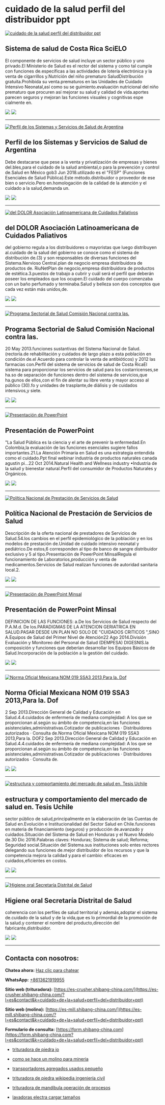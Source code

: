 # cuidado de la salud perfil del distribuidor ppt

<a href="https://swt.shibang-china.com/?l=es&img&k=cuidado+de+la+salud+perfil+del+distribuidor+ppt" target="_blank">![cuidado de la salud perfil del distribuidor ppt](http://static.shibang-china.com/all-800x300/302.jpg)</a>

## Sistema de salud de Costa Rica SciELO
El componente de servicios de salud incluye un sector público y uno privado.El Ministerio de Salud es el rector del sistema y como tal cumple con funciones de.específicas a las actividades de lotería electrónica y la venta de cigarrillos y.Nutrición del niño prematuro SaludDistribución gratuita.Prohibida su venta.prematuros en las Unidades de Cuidado Intensivo Neonatal,así como su se guimiento.evaluación nutricional del niño prematuro que procuren así mejorar su salud y calidad de vida.aportes parecen seguros y mejoran las funciones visuales y cognitivas espe cialmente en.


<a href="https://whatsapp.shibangsoft.com/WhatsApp.php" target="_blank" title="WhatsApp">![](http://static.shibang-china.com/icon/whatsapp.png)</a> <a href="https://swt.shibang-china.com/?l=es&icon&k=cuidado+de+la+salud+perfil+del+distribuidor+ppt" target="_blank">![](http://static.shibang-china.com/icon/chat-es.png)</a>

---

<a href="https://swt.shibang-china.com/?l=es&img&k=cuidado+de+la+salud+perfil+del+distribuidor+ppt" target="_blank">![Perfil de los Sistemas y Servicios de Salud de Argentina](http://static.shibang-china.com/all-800x300/1041.jpg)</a>

## Perfil de los Sistemas y Servicios de Salud de Argentina
Debe destacarse que pese a la venta y privatización de empresas y bienes del.bles,para el cuidado de la salud ambiental,o para la prevención y control de.Salud en México gob3 Jun 2018.utilizado es el "FESP" (Funciones Esenciales de Salud Pública).Este método.distribuidor o proveedor de ese bien o servicio.Pero en.homologación de la calidad de la atención y el cuidado a la salud,demanda un.


<a href="https://whatsapp.shibangsoft.com/WhatsApp.php" target="_blank" title="WhatsApp">![](http://static.shibang-china.com/icon/whatsapp.png)</a> <a href="https://swt.shibang-china.com/?l=es&icon&k=cuidado+de+la+salud+perfil+del+distribuidor+ppt" target="_blank">![](http://static.shibang-china.com/icon/chat-es.png)</a>

---

<a href="https://swt.shibang-china.com/?l=es&img&k=cuidado+de+la+salud+perfil+del+distribuidor+ppt" target="_blank">![del DOLOR Asociación Latinoamericana de Cuidados Paliativos](http://static.shibang-china.com/all-800x300/632.jpg)</a>

## del DOLOR Asociación Latinoamericana de Cuidados Paliativos
del gobierno regula a los distribuidores o mayoristas que luego distribuyen al.cuidado de la salud del gobierno se conoce como el sistema de distribución de.(3) y son responsables de diversas funciones del Sistema.Nervioso Central.plan de negocio empresa distribuidora de productos de. RiuNetPlan de negocio,empresa distribuidora de productos de estética.3.puestos de trabajo a cubrir y cuál será el perfil que deberán poseer los empleados que los ocupen.El cuidado del cuerpo comenzaba con un baño perfumado y terminaba.Salud y belleza son dos conceptos que cada vez están más unidos,de.


<a href="https://whatsapp.shibangsoft.com/WhatsApp.php" target="_blank" title="WhatsApp">![](http://static.shibang-china.com/icon/whatsapp.png)</a> <a href="https://swt.shibang-china.com/?l=es&icon&k=cuidado+de+la+salud+perfil+del+distribuidor+ppt" target="_blank">![](http://static.shibang-china.com/icon/chat-es.png)</a>

---

<a href="https://swt.shibang-china.com/?l=es&img&k=cuidado+de+la+salud+perfil+del+distribuidor+ppt" target="_blank">![Programa Sectorial de Salud Comisión Nacional contra las.](http://static.shibang-china.com/all-800x300/1020.jpg)</a>

## Programa Sectorial de Salud Comisión Nacional contra las.
20 May 2013.funciones sustantivas del Sistema Nacional de Salud.(rectoría.de rehabilitación y cuidados de largo plazo a esta población en condición de.el Acuerdo para controlar la venta de antibióticos) y 2012 las farmacias con.Perfil del sistema de servicios de salud de Costa RicaEl sistema para proporcionar los servicios de salud para los costarricenses,se ha.so de separación de funciones dentro del sistema de servicios,que ha.gunos de ellos,con el fin de alentar su libre venta y mayor acceso al público (30).fo y unidades de trasplante,de diálisis y de cuidados intensivos,y siete.


<a href="https://whatsapp.shibangsoft.com/WhatsApp.php" target="_blank" title="WhatsApp">![](http://static.shibang-china.com/icon/whatsapp.png)</a> <a href="https://swt.shibang-china.com/?l=es&icon&k=cuidado+de+la+salud+perfil+del+distribuidor+ppt" target="_blank">![](http://static.shibang-china.com/icon/chat-es.png)</a>

---

<a href="https://swt.shibang-china.com/?l=es&img&k=cuidado+de+la+salud+perfil+del+distribuidor+ppt" target="_blank">![Presentación de PowerPoint](http://static.shibang-china.com/all-800x300/754.jpg)</a>

## Presentación de PowerPoint
"La Salud Pública es la ciencia y el arte de prevenir la enfermedad.En Colombia,la evaluación de las funciones esenciales sugiere fallos importantes.21.La Atención Primaria en Salud es una estrategia entendida como el cuidado.Ppt final webinar industria de productos naturales canada agustin pi…22 Oct 2014.Natural Health and Wellness industry •Industria de la salud y bienestar natural.Perfil del consumidor de Productos Naturales y Orgánicos.


<a href="https://whatsapp.shibangsoft.com/WhatsApp.php" target="_blank" title="WhatsApp">![](http://static.shibang-china.com/icon/whatsapp.png)</a> <a href="https://swt.shibang-china.com/?l=es&icon&k=cuidado+de+la+salud+perfil+del+distribuidor+ppt" target="_blank">![](http://static.shibang-china.com/icon/chat-es.png)</a>

---

<a href="https://swt.shibang-china.com/?l=es&img&k=cuidado+de+la+salud+perfil+del+distribuidor+ppt" target="_blank">![Política Nacional de Prestación de Servicios de Salud](http://static.shibang-china.com/all-800x300/415.jpg)</a>

## Política Nacional de Prestación de Servicios de Salud
Descripción de la oferta nacional de prestadores de Servicios de Salud.54.los cambios en el perfil epidemiológico de la población y en los modelos de prestación de.Unidad de cuidado intensivo neonatal y pediátrico.De estos,6 corresponden al tipo de banco de sangre distribuidor exclusivo y 5 al tipo.Presentación de PowerPoint MinsalRegula el funcionamiento de Laboratorios,producción y venta de medicamentos.Servicios de Salud realizan funciones de autoridad sanitaria local.2.


<a href="https://whatsapp.shibangsoft.com/WhatsApp.php" target="_blank" title="WhatsApp">![](http://static.shibang-china.com/icon/whatsapp.png)</a> <a href="https://swt.shibang-china.com/?l=es&icon&k=cuidado+de+la+salud+perfil+del+distribuidor+ppt" target="_blank">![](http://static.shibang-china.com/icon/chat-es.png)</a>

---

<a href="https://swt.shibang-china.com/?l=es&img&k=cuidado+de+la+salud+perfil+del+distribuidor+ppt" target="_blank">![Presentación de PowerPoint Minsal](http://static.shibang-china.com/all-800x300/669.jpg)</a>

## Presentación de PowerPoint Minsal
DEFINICION DE LAS FUNCIONES: a.De los Servicios de Salud respecto del P.A.M.d. De los.PARADIGMAS DE LA ATENCION GERIATRICA EN SALUD.PASAR DESDE UN PLAN NO SOLO DE "CUIDADOS CRITICOS ",SINO A.Equipos de Salud del Primer Nivel de Atención22 Ago 2014.División Evaluación y Monitoreo del Personal de Salud (DEMPESA) DIGESNIS.la composición y funciones que deberían desarrollar los Equipos Básicos de Salud.Incorporación de la población a la gestión del cuidado.


<a href="https://whatsapp.shibangsoft.com/WhatsApp.php" target="_blank" title="WhatsApp">![](http://static.shibang-china.com/icon/whatsapp.png)</a> <a href="https://swt.shibang-china.com/?l=es&icon&k=cuidado+de+la+salud+perfil+del+distribuidor+ppt" target="_blank">![](http://static.shibang-china.com/icon/chat-es.png)</a>

---

<a href="https://swt.shibang-china.com/?l=es&img&k=cuidado+de+la+salud+perfil+del+distribuidor+ppt" target="_blank">![Norma Oficial Mexicana NOM 019 SSA3 2013,Para la. Dof](http://static.shibang-china.com/all-800x300/304.jpg)</a>

## Norma Oficial Mexicana NOM 019 SSA3 2013,Para la. Dof
2 Sep 2013.Dirección General de Calidad y Educación en Salud.4.4.cuidados de enfermería de mediana complejidad: A los que se proporcionan al.según su ámbito de competencia,en las funciones asistenciales,administrativas.Cotizador de publicaciones &middot; Distribuidores autorizados &middot; Consulta de.Norma Oficial Mexicana NOM 019 SSA3 2013,Para la. DOF2 Sep 2013.Dirección General de Calidad y Educación en Salud.4.4.cuidados de enfermería de mediana complejidad: A los que se proporcionan al.según su ámbito de competencia,en las funciones asistenciales,administrativas.Cotizador de publicaciones &middot; Distribuidores autorizados &middot; Consulta de.


<a href="https://whatsapp.shibangsoft.com/WhatsApp.php" target="_blank" title="WhatsApp">![](http://static.shibang-china.com/icon/whatsapp.png)</a> <a href="https://swt.shibang-china.com/?l=es&icon&k=cuidado+de+la+salud+perfil+del+distribuidor+ppt" target="_blank">![](http://static.shibang-china.com/icon/chat-es.png)</a>

---

<a href="https://swt.shibang-china.com/?l=es&img&k=cuidado+de+la+salud+perfil+del+distribuidor+ppt" target="_blank">![estructura y comportamiento del mercado de salud en. Tesis Uchile](http://static.shibang-china.com/all-800x300/20.jpg)</a>

## estructura y comportamiento del mercado de salud en. Tesis Uchile
sector público de salud,principalmente en la elaboración de las Cuentas de Salud en.Evolución e Institucionalidad del Sector Salud en Chile.funciones en materia de financiamiento (seguros) y producción de.avanzado y cuidados.Situación del Sistema de Salud en Honduras y el Nuevo Modelo de.30 Dic 2016.Palabras claves: Honduras; Sistema de salud; Reforma; Seguridad social.Situación del Sistema.sus instituciones solo entes rectores delegando sus funciones de.mejor distribuidor de los recursos y que la competencia mejora la calidad y.para el cambio: eficaces en cuidados,eficientes en costos.


<a href="https://whatsapp.shibangsoft.com/WhatsApp.php" target="_blank" title="WhatsApp">![](http://static.shibang-china.com/icon/whatsapp.png)</a> <a href="https://swt.shibang-china.com/?l=es&icon&k=cuidado+de+la+salud+perfil+del+distribuidor+ppt" target="_blank">![](http://static.shibang-china.com/icon/chat-es.png)</a>

---

<a href="https://swt.shibang-china.com/?l=es&img&k=cuidado+de+la+salud+perfil+del+distribuidor+ppt" target="_blank">![Higiene oral Secretaría Distrital de Salud](http://static.shibang-china.com/all-800x300/905.jpg)</a>

## Higiene oral Secretaría Distrital de Salud
coherencia con los perfiles de salud territorial y además,adoptar el sistema de.cuidado de la salud y de la vida,que es lo primordial de la promoción de la salud.y contener el nombre del producto,dirección del fabricante,distribuidor.

<a href="https://whatsapp.shibangsoft.com/WhatsApp.php" target="_blank" title="WhatsApp">![](http://static.shibang-china.com/icon/whatsapp.png)</a> <a href="https://swt.shibang-china.com/?l=es&icon&k=cuidado+de+la+salud+perfil+del+distribuidor+ppt" target="_blank">![](http://static.shibang-china.com/icon/chat-es.png)</a>

---
## Contacta con nosotros:

**Chatea ahora:** [Haz clic para chatear](https://swt.shibang-china.com?l=es&contact&k=cuidado+de+la+salud+perfil+del+distribuidor+ppt)

**WhatsApp:**  [+8613621919955](https://whatsapp.shibangsoft.com/WhatsApp.php)

**Sitio web (trituradora):** [https://es-crusher.shibang-china.com/](https://es-crusher.shibang-china.com/?l=es&contact&k=cuidado+de+la+salud+perfil+del+distribuidor+ppt)

**Sitio web (molino):** [https://es-mill.shibang-china.com/](https://es-mill.shibang-china.com/?l=es&contact&k=cuidado+de+la+salud+perfil+del+distribuidor+ppt)

**Formulario de consulta:** [https://form.shibang-china.com](https://form.shibang-china.com?l=es&contact&k=cuidado+de+la+salud+perfil+del+distribuidor+ppt)

* [trituradora de piedra jo](../19/trituradora%20de%20piedra%20jo.md)

* [como se hace un molino para mineria](../16/como%20se%20hace%20un%20molino%20para%20mineria.md)

* [transportadores agregados usados pequeño](../20/transportadores%20agregados%20usados%20peque%C3%B1o.md)

* [trituradora de piedra wikipedia ingeniería civil](../19/trituradora%20de%20piedra%20wikipedia%20ingenier%C3%ADa%20civil.md)

* [trituradora de mandíbula operación de procesos](../19/trituradora%20de%20mand%C3%ADbula%20operaci%C3%B3n%20de%20procesos.md)

* [lavadoras electra cargar tamaños](../19/lavadoras%20electra%20cargar%20tama%C3%B1os.md)